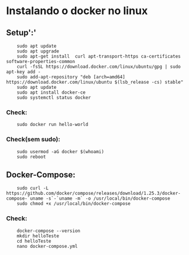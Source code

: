 # Instalando o docker no linux

## Setup':'

        sudo apt update
        sudo apt upgrade
        sudo apt-get install  curl apt-transport-https ca-certificates software-properties-common
        curl -fsSL https://download.docker.com/linux/ubuntu/gpg | sudo apt-key add -
        sudo add-apt-repository "deb [arch=amd64] https://download.docker.com/linux/ubuntu $(lsb_release -cs) stable"
        sudo apt update
        sudo apt install docker-ce
        sudo systemctl status docker

### Check:

        sudo docker run hello-world

### Check(sem sudo):

        sudo usermod -aG docker $(whoami)
        sudo reboot

## Docker-Compose:

        sudo curl -L https://github.com/docker/compose/releases/download/1.25.3/docker-compose-`uname -s`-`uname -m` -o /usr/local/bin/docker-compose
        sudo chmod +x /usr/local/bin/docker-compose

### Check:

        docker-compose --version
        mkdir helloTeste
        cd helloTeste
        nano docker-compose.yml
